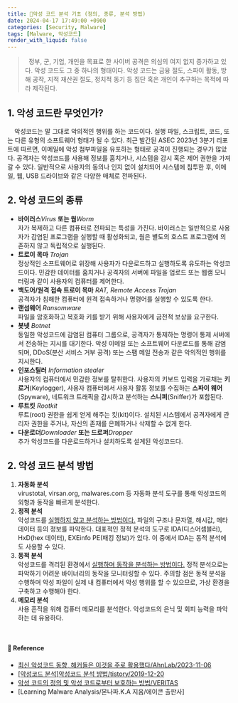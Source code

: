 ```yaml
---
title: 👾악성 코드 분석 기초 (정의, 종류, 분석 방법)
date: 2024-04-17 17:49:00 +0900
categories: [Security, Malware]
tags: [Malware, 악성코드]
render_with_liquid: false
---
```

>&nbsp;&nbsp;정부, 군, 기업, 개인을 목표로 한 사이버 공격은 의심의 여지 없지 증가하고 있다. 악성 코드도 그 중 하나의 형태이다. 악성 코드는 금융 절도, 스파이 활동, 방해 공작, 지적 재산권 절도, 정치적 동기 등 집단 혹은 개인이 추구하는 목적에 따라 제작된다.


## **1. 악성 코드란 무엇인가?**
&nbsp;&nbsp;&nbsp;&nbsp;악성코드는 말 그대로 악의적인 행위를 하는 코드이다. 실행 파일, 스크립트, 코드, 또는 다른 유형의 소프트웨어 형태가 될 수 있다. 최근 발간된 ASEC 2023년 3분기 리포트에 따르면, 이메일에 악성 첨부파일을 유포하는 형태로 공격이 진행되는 경우가 많았다. 공격자는 악성코드를 사용해 정보를 훔치거나, 시스템을 감시 혹은 제어 권한을 가져갈 수 있다. 일반적으로 사용자의 동의나 인지 없이 설치되어 시스템에 침투한 후, 이메일, 웹, USB 드라이브와 같은 다양한 매체로 전파된다.
## **2. 악성 코드의 종류**
* **바이러스***Virus* **또는 웜***Worm* <br/>자가 복제하고 다른 컴퓨터로 전파되는 특성을 가진다. 바이러스는 일반적으로 사용자가 감염된 프로그램을 실행할 때 활성화되고, 웜은 별도의 호스트 프로그램에 의존하지 않고 독립적으로 실행된다.
* **트로이 목마** *Trojan* <br/>정상적인 소프트웨어로 위장해 사용자가 다운로드하고 실행하도록 유도하는 악성코드이다. 민감한 데이터를 훔치거나 공격자의 서버에 파일을 업로드 또는 웹캠 모니터링과 같이 사용자의 컴퓨터를 제어한다.
* **백도어/원격 접속 트로이 목마** *RAT, Remote Access Trojan* <br/>공격자가 침해한 컴퓨터에 원격 접속하거나 명령어를 실행할 수 있도록 한다.
* **랜섬웨어** *Ransomware* <br/>파일을 암호화하고 복호화 키를 받기 위해 사용자에게 금전적 보상을 요구한다.
* **봇넷** *Botnet* <br/>동일한 악성코드에 감염된 컴퓨터 그룹으로, 공격자가 통제하는 명령어 통제 서버에서 전송하는 지시를 대기한다. 악성 이메일 또는 소프트웨어 다운로드를 통해 감염되며, DDoS(분산 서비스 거부 공격) 또는 스팸 메일 전송과 같은 악의적인 행위를 지시한다.
* **인포스틸러** *Information stealer*<br/>사용자의 컴퓨터에서 민감한 정보를 탈취한다. 사용자의 키보드 입력을 가로채는 **키로거**(Keylogger), 사용자 컴퓨터에서 사용자 활동 정보를 수집하는 **스파이 웨어**(Spyware), 네트워크 트래픽을 감시하고 분석하는 **스니퍼**(Sniffer)가 포함된다.
* **루트킷** *Rootkit*<br/>루트(root) 권한을 쉽게 얻게 해주는 킷(kit)이다. 설치된 시스템에서 공격자에게 관리자 권한을 주거나, 자신의 존재를 은폐하거나 삭제할 수 없게 한다. 
* **다운로더***Downloader* **또는 드로퍼***Dropper*<br/>추가 악성코드를 다운로드하거나 설치하도록 설계된 악성코드다.
## **2. 악성 코드 분석 방법**
1. **자동화 분석**<br/>
virustotal, virsan.org, malwares.com 등 자동화 분석 도구를 통해 악성코드의 외형과 동작을 빠르게 분석한다.
2. **정적 분석**<br/>
악성코드를 <u>실행하지 않고 분석하는 방법이다.</u> 파일의 구조나 문자열, 해시값, 메타 데이터 등의 정보를 파악한다. 대표적인 정적 분석의 도구로 IDA(디스어셈블러), HxD(hex 데이터), EXEinfo PE(패킹 정보)가 있다. 이 중에서 IDA는 동적 분석에도 사용할 수 있다.
3. **동적 분석**<br/>
악성코드를 격리된 환경에서 <u>실행하며 동작을 분석하는 방법이다.</u> 정적 분석으로는 파악하기 어려운 바이너리의 동작을 모니터링할 수 있다. 주의할 점은 동적 분석을 수행하며 악성 파일이 실제 내 컴퓨터에서 악성 행위를 할 수 있으므로, 가상 환경을 구축하고 수행해야 한다.
5. **메모리 분석**<br/>
사용 흔적을 위해 컴퓨터 메모리를 분석한다. 악성코드의 은닉 및 회피 능력을 파악하는 데 유용하다.

&nbsp;&nbsp;&nbsp;&nbsp;
#### 🔎 **Reference**
* [최신 악성코드 동향, 해커들은 이것을 주로 활용했다/AhnLab/2023-11-06](https://www.ahnlab.com/ko/contents/content-center/34146)
* [[악성코드 분석]악성코드 분석 방법/tistory/2019-12-20](https://min-12.tistory.com/25)
* [악성 코드의 정의 및 악성 코드로부터 보호하는 방법/VERITAS](https://www.veritas.com/ko/kr/information-center/malware)
* [Learning Malware Analysis/몬나파.K.A 지음/에이콘 출판사]

<br/>
&nbsp;&nbsp;&nbsp;&nbsp;
